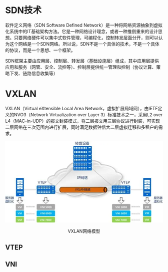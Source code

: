 # SDN技术

软件定义网络（SDN Software Defined Network）是一种将网络资源抽象到虚拟化系统中的IT基础架构方法。它是一种网络设计理念，或者一种推倒重来的设计思想。只要网络硬件可以集中式软件管理，可编程化，控制转发层面分开，则可以认为这个网络是一个SDN网络。所以说，SDN不是一个具体的技术，不是一个具体的协议，而是一个思想、一个框架。

SDN框架主要由应用层、控制层、转发层（基础设施层）组成，其中应用层提供应用和服务（网管、安全、流控等）、控制层提供统一管理和控制（协议计算、策略下发、链路信息收集等）



# VXLAN

VXLAN（Virtual eXtensible Local Area Network，虚拟扩展局域网），由IETF定义的NVO3（Network Virtualization over Layer 3）标准技术之一，采用L2 over L4（MAC-in-UDP）的报文封装模式，将二层报文用三层协议进行封装，可实现二层网络在三次范围内进行扩展，同时满足数据钟信大二层虚拟迁移和多租户的需求。

![image-20221128141404505](image/SDN%E6%8A%80%E6%9C%AF/image-20221128141404505.png)

<center>VXLAN网络模型</center>

## VTEP



## VNI





